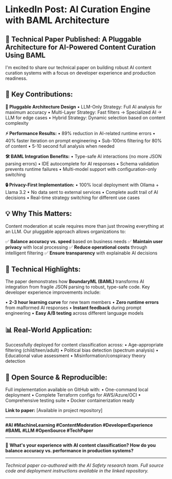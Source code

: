 # LinkedIn Post: AI Curation Engine with BAML Architecture

## 🚀 **Technical Paper Published: A Pluggable Architecture for AI-Powered Content Curation Using BAML**

I'm excited to share our technical paper on building robust AI content curation systems with a focus on developer experience and production readiness.

## 🎯 **Key Contributions:**

**🔧 Pluggable Architecture Design**
• LLM-Only Strategy: Full AI analysis for maximum accuracy
• Multi-Layer Strategy: Fast filters → Specialized AI → LLM for edge cases
• Hybrid Strategy: Dynamic selection based on content complexity

**⚡ Performance Results:**
• 89% reduction in AI-related runtime errors
• 40% faster iteration on prompt engineering
• Sub-100ms filtering for 80% of content
• 5-10 second full analysis when needed

**🛠️ BAML Integration Benefits:**
• Type-safe AI interactions (no more JSON parsing errors)
• IDE autocomplete for AI responses
• Schema validation prevents runtime failures
• Multi-model support with configuration-only switching

**🔒 Privacy-First Implementation:**
• 100% local deployment with Ollama + Llama 3.2
• No data sent to external services
• Complete audit trail of AI decisions
• Real-time strategy switching for different use cases

## 💡 **Why This Matters:**

Content moderation at scale requires more than just throwing everything at an LLM. Our pluggable approach allows organizations to:

✅ **Balance accuracy vs. speed** based on business needs
✅ **Maintain user privacy** with local processing
✅ **Reduce operational costs** through intelligent filtering
✅ **Ensure transparency** with explainable AI decisions

## 🔬 **Technical Highlights:**

The paper demonstrates how **BoundaryML (BAML)** transforms AI integration from fragile JSON parsing to robust, type-safe code. Key developer experience improvements include:

• **2-3 hour learning curve** for new team members
• **Zero runtime errors** from malformed AI responses
• **Instant feedback** during prompt engineering
• **Easy A/B testing** across different language models

## 📊 **Real-World Application:**

Successfully deployed for content classification across:
• Age-appropriate filtering (child/teen/adult)
• Political bias detection (spectrum analysis)
• Educational value assessment
• Misinformation/conspiracy theory detection

## 🌟 **Open Source & Reproducible:**

Full implementation available on GitHub with:
• One-command local deployment
• Complete Terraform configs for AWS/Azure/OCI
• Comprehensive testing suite
• Docker containerization ready

**Link to paper:** [Available in project repository]

---

**#AI #MachineLearning #ContentModeration #DeveloperExperience #BAML #LLM #OpenSource #TechPaper**

---

💬 **What's your experience with AI content classification? How do you balance accuracy vs. performance in production systems?**

---

*Technical paper co-authored with the AI Safety research team. Full source code and deployment instructions available in the linked repository.*
